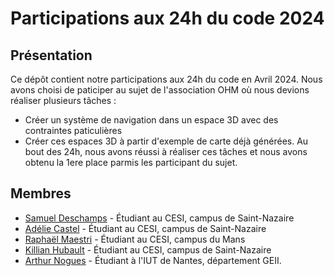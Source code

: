 # Participations aux 24h du code 2024
## Présentation
Ce dépôt contient notre participations aux 24h du code en Avril 2024. Nous avons choisi de paticiper au sujet de l'association OHM où nous devions réaliser plusieurs tâches :
- Créer un système de navigation dans un espace 3D avec des contraintes paticulières
- Créer ces espaces 3D à partir d'exemple de carte déjà générées. 
Au bout des 24h, nous avons réussi à réaliser ces tâches et nous avons obtenu la 1ere place parmis les participant du sujet.
## Membres
- [Samuel Deschamps](https://github.com/Sunslihgt) - Étudiant au CESI, campus de Saint-Nazaire
- [Adélie Castel](https://github.com/casteladelie) - Étudiant au CESI, campus de Saint-Nazaire
- [Raphaël Maestri](https://github.com/Flankiste) - Étudiant au CESI, campus du Mans
- [Killian Hubault](https://github.com/Eclipes2) - Étudiant au CESI, campus de Saint-Nazaire
- [Arthur Nogues](https://github.com/ArkeoNo) - Étudiant à l'IUT de Nantes, département GEII.
